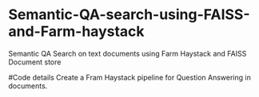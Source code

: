 # Semantic-QA-search-using-FAISS-and-Farm-haystack
Semantic QA Search on text documents using Farm Haystack and FAISS Document store

#Code details
Create a Fram Haystack pipeline for Question Answering in documents.
